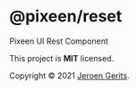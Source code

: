 # @pixeen/reset

Pixeen UI Rest Component

This project is **MIT** licensed.

Copyright © 2021 [Jeroen Gerits](https://github.com/pixeen).
